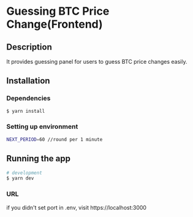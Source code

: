 # Guessing BTC Price Change(Frontend)
## Description

It provides guessing panel for users to guess BTC price changes easily.

## Installation
### Dependencies

```bash
$ yarn install
```
### Setting up environment
```bash
NEXT_PERIOD=60 //round per 1 minute
```
## Running the app

```bash
# development
$ yarn dev
```
### URL
 if you didn't set port in .env, visit https://localhost:3000

